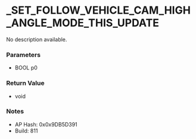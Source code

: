 # _SET_FOLLOW_VEHICLE_CAM_HIGH_ANGLE_MODE_THIS_UPDATE

No description available.

### Parameters
* BOOL p0

### Return Value
* void

### Notes
* AP Hash: 0x0x9DB5D391
* Build: 811

